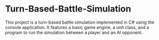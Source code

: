 # Turn-Based-Battle-Simulation
This project is a turn-based battle simulation implemented in C# using the console application. It features a basic game engine, a unit class, and a program to run the simulation between a player and an AI opponent.

